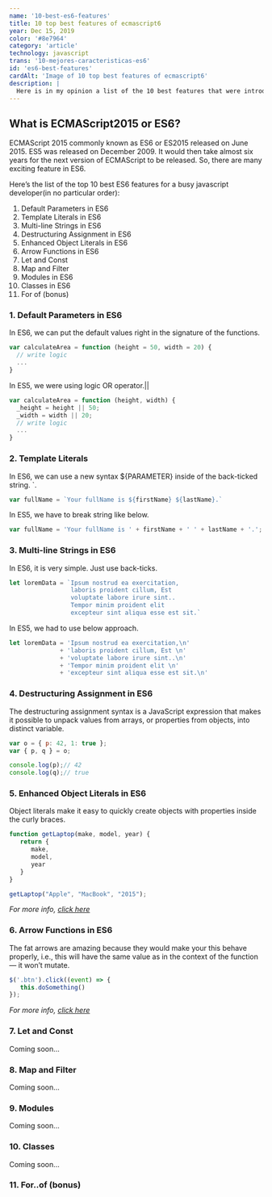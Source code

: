 ```yaml
---
name: '10-best-es6-features'
title: 10 top best features of ecmascript6
year: Dec 15, 2019
color: '#8e7964'
category: 'article'
technology: javascript
trans: '10-mejores-caracteristicas-es6'
id: 'es6-best-features'
cardAlt: 'Image of 10 top best features of ecmascript6'
description: |
  Here is in my opinion a list of the 10 best features that were introduced in es6 the new javascript standard.
---
```


## What is ECMAScript2015 or ES6?

ECMAScript 2015 commonly known as ES6 or ES2015 released on June 2015. ES5 was released on December 2009. It would then take almost six years for the next version of ECMAScript to be released. So, there are many exciting feature in ES6.

Here’s the list of the top 10 best ES6 features for a busy javascript developer(in no particular order):

1. Default Parameters in ES6
2. Template Literals in ES6
3. Multi-line Strings in ES6
4. Destructuring Assignment in ES6
5. Enhanced Object Literals in ES6
6. Arrow Functions in ES6
7. Let and Const
8. Map and Filter
9. Modules in ES6
10. Classes in ES6
11. For of (bonus)


### 1. Default Parameters in ES6

In ES6, we can put the default values right in the signature of the functions.

```javascript
var calculateArea = function (height = 50, width = 20) {
  // write logic
  ...
}
```

In ES5, we were using logic OR operator.<inline-code>||</inline-code>

```javascript
var calculateArea = function (height, width) {
  _height = height || 50;
  _width = width || 20;
  // write logic
  ...
}
```

### 2. Template Literals

 In ES6, we can use a new syntax <inline-code>${PARAMETER}</inline-code> inside of the back-ticked string. <inline-code>`</inline-code>.

```javascript
var fullName = `Your fullName is ${firstName} ${lastName}.`
```

In ES5, we have to break string like below.

```javascript
var fullName = 'Your fullName is ' + firstName + ' ' + lastName + '.';
```

### 3. Multi-line Strings in ES6

In ES6, it is very simple. Just use back-ticks.

```javascript
let loremData = `Ipsum nostrud ea exercitation,
                 laboris proident cillum, Est 
                 voluptate labore irure sint..
                 Tempor minim proident elit 
                 excepteur sint aliqua esse est sit.`
```

In ES5, we had to use below approach.

```javascript
let loremData = 'Ipsum nostrud ea exercitation,\n'
              + 'laboris proident cillum, Est \n'
              + 'voluptate labore irure sint..\n'
              + 'Tempor minim proident elit \n'
              + 'excepteur sint aliqua esse est sit.\n'
```

### 4. Destructuring Assignment in ES6

The destructuring assignment syntax is a JavaScript expression that makes it possible to unpack values from arrays, or properties from objects, into distinct variable.

```javascript
var o = { p: 42, 1: true };
var { p, q } = o;

console.log(p);// 42
console.log(q);// true
```

### 5. Enhanced Object Literals in ES6

Object literals make it easy to quickly create objects with properties inside the curly braces.

```javascript
function getLaptop(make, model, year) {
   return {
      make,
      model,
      year
   }
}

getLaptop("Apple", "MacBook", "2015");
```
*For more info, [click here](https://dev.to/sarah_chima/enhanced-object-literals-in-es6-a9d)*

### 6. Arrow Functions in ES6

The fat arrows are amazing because they would make your this behave properly, i.e., this will have the same value as in the context of the function— it won’t mutate.

```javascript
$('.btn').click((event) => {   
   this.doSomething() 
});
```

*For more info, [click here](https://developer.mozilla.org/en/docs/Web/JavaScript/Reference/Functions/Arrow_functions)*

### 7. Let and Const

Coming soon...


### 8. Map and Filter

Coming soon...


### 9. Modules

Coming soon...


### 10. Classes

Coming soon...



### 11. For..of (bonus)